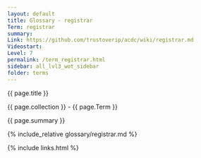 ```yaml
---
layout: default
title: Glossary - registrar
Term: registrar
summary: 
Link: https://github.com/trustoverip/acdc/wiki/registrar.md
Videostart: 
Level: 7
permalink: /term_registrar.html
sidebar: all_lvl3_wot_sidebar
folder: terms
---
```


{{ page.title }}

{{ page.collection }} - {{ page.Term }}

   {{ page.summary }}

{% include_relative glossary/registrar.md %}

 {% include links.html %} 
